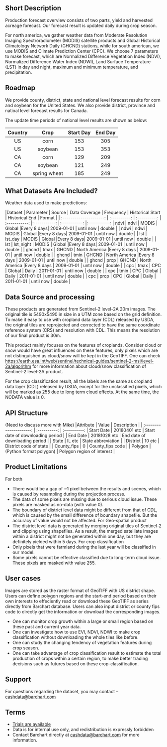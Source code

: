 ## Short Description

Production forecast overview consists of two parts, yield and harvested acreage forecast. Our forecast result is updated daily during crop season.

For north america, we gather weather data from Moderate Resolution Imaging Spectroradiometer (MODIS) satellite products and Global Historical Climatology Network Daily (GHCND) stations, while for south american, we use MODIS and Climate Prediction Center (CPC). We choose 7 parameters to make forecast, which are Normalized Difference Vegetation Index (NDVI), Normalized Difference Water Index (NDWI), Land Surface Temperature (LST) in day and night, maximum and minimum temperature, and precipitation. 

## Roadmap
We provide county, district, state and national level forecast results for corn and soybean for the United States. We also provide district, province and natioal level forecast results for Canada.

The update time periods of national level results are shown as below:

|Country                 | Crop                            | Start Day    | End Day | 
| :---------------------: | :----------: | :----------: | :-----------:
| US | corn | 153 | 305 |
| US | soybean | 153 | 353 | 
| CA | corn | 129 | 209 |
| CA | soybean | 121 | 249 |
| CA | spring wheat | 185 | 249 |




## What Datasets Are Included?

Weather data used to make predictions:

|Dataset    | Parameter    | Source        | Data Coverage    | Frequency | Historical Start  | Historical End | Format |
| :---------------------: | :----------: | :----------: | :-----------: |:-----------: |:-----------: |:-----------:
| ndvi | ndvi | MODIS | Global     |Every 8 days| 2009-01-01  | until now  | double |
| ndwi | ndwi | MODIS | Global     |Every 8 days| 2009-01-01  | until now | double | 
| lst | lst_day | MODIS | Global   |Every 8 days| 2009-01-01  | until now | double |
| lst | lst_night | MODIS | Global |Every 8 days| 2009-01-01  | until now | double |
| ghcnd | tmax | GHCND | North America |Every 8 days | 2009-01-01  |  until now | double |
| ghcnd | tmin | GHCND | North America |Every 8 days | 2009-01-01  | until now | double |
| ghcnd | prcp | GHCND | North America |Every 8 days | 2009-01-01  | until now | double |
| cpc | tmax | CPC | Global | Daily  | 2011-01-01  | until now | double |
| cpc | tmin | CPC | Global | Daily  | 2011-01-01  | until now | double |
| cpc | prcp | CPC | Global | Daily  | 2011-01-01  | until now | double |





## Data Source and processing
These products are generated from Sentinel-2 level-2A 20m images. The original tile is 5490x5490 in size in a UTM zone based on the grid definition. To make it easy to use with cropland data layer (CDL) released by USDA, the original tiles are reprojected and corrected to have the same coordinate reference system (CRS) and resolution with CDL. This means the resolution of our final product is 30m.

This product mainly focuses on the features of croplands. Consider cloud or snow would have great influences on these features, only pixels which are not distinguished as cloud/snow will be kept in the GeoTIFF. One can check https://earth.esa.int/web/sentinel/technical-guides/sentinel-2-msi/level-2a/algorithm for more information about cloud/snow classification of Sentinel-2 level-2A product.

For the crop classification result, all the labels are the same as cropland data layer (CDL) released by USDA, except for the unclassified pixels, which will be marked as 255 due to long term cloud effects. At the same time, the NODATA value is 0.

## API Structure
(Need to discuss more with Mike)
|Attribute                 | Value                            | Description    | 
| :---------------------: | :----------: | :----------: 
| Start Date | 20180401 etc | Start date of downloading period |
| End Date | 20181028 etc | End date of downloading period |
| State | IL etc | State abbreviation |
| District | 10 etc | District code of state |
| County_fips | 0 | County_fips code |
| Polygon | (Python format polygon) | Polygon region of interest |


## Product Limitations
For both
* There would be a gap of ~1 pixel between the results and scenes, which is caused by resampling during the projection process.
* The data of some pixels are missing due to serious cloud issue. These pixels are masked as no-data (with value 0).
* The boundary of district level data might be different from that of CDL, which is caused by the small difference of boundary shapefile. But the accuracy of value would not be affected.
For Geo-spatial product
* The district level data is generated by merging original tiles of Sentinel-2 and clipping using shapefiles. As a result, the merged satelliate images within a district might not be generated within one day, but they are definitely yielded within 5 days.
For crop classification
* Only pixels that were farmland during the last year will be classified in our model. 
* Some pixels cannot be effective classified due to long-term cloud issue. These pixels are masked with value 255.

## User cases
Images are stored as the raster format of GeoTIFF with US district shape. Users can define polygon regions and the start-end period based on their own interests to effeciently read or download these GeoTIFF as series directly from Barchart database. Users can also input district or county fips code to directly get the information or download the corresponding images.
* One can monitor crop growth within a large or small region based on these past and current year data.
* One can investigate how to use EVI, NDVI, NDWI to make crop classification without downloading the whole tiles like before.
* One can study the changing tendency of vegetation features during crop season.
* One can take advantage of crop classification result to estimate the total production of crops within a certain region, to make better trading decisions such as futures based on these crop-classification.


## Support
For questions regarding the dataset, you may contact – cashdata@barchart.com


## Terms

* [Trials are available](https://www.barchart.com/cmdty/contact)
* Data is for internal use only, and redistribution is expressly forbidden
* Contact Barchart directly at cashdata@barchart.com for more information.


